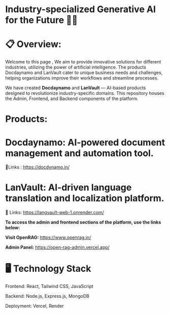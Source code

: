 # Industry-specialized Generative AI for the Future 🚀🤖

# 📋 Overview:

Welcome to this page , We aim to provide innovative solutions for different industries, utilizing the power of artificial intelligence. The products Docdaynamo and LanVault cater to unique business needs and challenges, helping organizations improve their workflows and streamline processes.

We have created **Docdaynamo** and **LanVault** — AI-based products designed to revolutionize industry-specific domains. This repository houses the Admin, Frontend, and Backend components of the platform.

# Products:

# Docdaynamo: AI-powered document management and automation tool.  

🔗Links : https://docdynamo.in/  

# LanVault: AI-driven language translation and localization platform.  

🔗 Links: https://langvault-web-1.onrender.com/  

**To access the admin and frontend sections of the platform, use the links below:**

**Visit OpenRAG:** https://www.openrag.in/

**Admin Panel:** https://open-rag-admin.vercel.app/

# 🖥 Technology Stack
Frontend: React, Tailwind CSS, JavaScript  

Backend: Node.js, Express.js, MongoDB

Deployment: Vercel, Render
